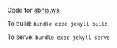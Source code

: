 Code for [abhis.ws](https://abhis.ws)

To build: `bundle exec jekyll build`

To serve: `bundle exec jekyll serve`